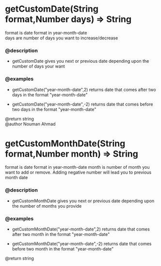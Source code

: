 # getCustomDate(String format,Number days) => String 
 format is date format in year-month-date   
 days are number of days you want to increase/decrease 

### @description
- getCustomDate gives you next or previous date depending upon the
 number of days your want

### @examples 
- getCustomDate("year-month-date",2) returns date that comes after
two days in the format "year-month-date"

- getCustomDate("year-month-date",-2) returns date that comes before
two days in the format "year-month-date"

@return string  
@author Nouman Ahmad 



# getCustomMonthDate(String format,Number month) => String
 format is date format in year-month-date 
 month is number of month you want to add or remove. Adding negative number will lead you to previous month date

 ### @description 
 - getCustomMonthDate gives you next or previous date depending 
 upon the number of months you provide 
 
 ### @examples
 - getCustomMonthDate("year-month-date",2) returns date that comes after
 two month in the format "year-month-date"
 
 - getCustomMonthDate("year-month-date",-2) returns date that comes before
 two month in the format "year-month-date"
 
 @return string  
 
